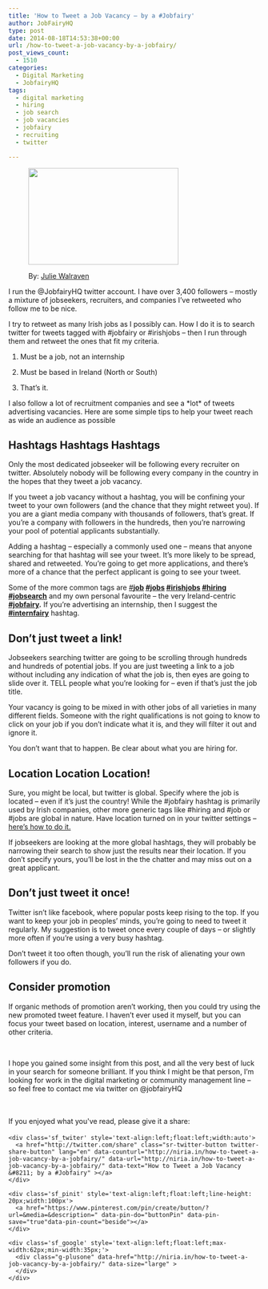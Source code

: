 ```yaml
---
title: 'How to Tweet a Job Vacancy – by a #Jobfairy'
author: JobFairyHQ
type: post
date: 2014-08-18T14:53:38+00:00
url: /how-to-tweet-a-job-vacancy-by-a-jobfairy/
post_views_count:
  - 1510
categories:
  - Digital Marketing
  - JobfairyHQ
tags:
  - digital marketing
  - hiring
  - job search
  - job vacancies
  - jobfairy
  - recruiting
  - twitter

---
```

<div id="fb-root">
</div><figure id="attachment_1760" style="width: 300px" class="wp-caption alignright">

[<img class="size-medium wp-image-1760 " src="http://niria.in/wp-content/uploads/2014/08/9224605544_1aa3021c96-300x193.jpg" alt="" width="300" height="193" srcset="http://niria.in/wp-content/uploads/2014/08/9224605544_1aa3021c96-300x193.jpg 300w, http://niria.in/wp-content/uploads/2014/08/9224605544_1aa3021c96.jpg 500w" sizes="(max-width: 300px) 100vw, 300px" />][1]<figcaption class="wp-caption-text">By: <a href="https://www.flickr.com/photos/juliewalraven/9224605544/" target="_blank">Julie Walraven</a></figcaption></figure> 

I run the @JobfairyHQ twitter account. I have over 3,400 followers &#8211; mostly a mixture of jobseekers, recruiters, and companies I&#8217;ve retweeted who follow me to be nice.
  
I try to retweet as many Irish jobs as I possibly can. How I do it is to search twitter for tweets tagged with #jobfairy or #irishjobs &#8211; then I run through them and retweet the ones that fit my criteria.
  
1) Must be a job, not an internship
  
2) Must be based in Ireland (North or South)
  
3) That&#8217;s it.

I also follow a lot of recruitment companies and see a \*lot\* of tweets advertising vacancies. Here are some simple tips to help your tweet reach as wide an audience as possible

## Hashtags Hashtags Hashtags

Only the most dedicated jobseeker will be following every recruiter on twitter. Absolutely nobody will be following every company in the country in the hopes that they tweet a job vacancy.

If you tweet a job vacancy without a hashtag, you will be confining your tweet to your own followers (and the chance that they might retweet you). If you are a giant media company with thousands of followers, that&#8217;s great. If you&#8217;re a company with followers in the hundreds, then you&#8217;re narrowing your pool of potential applicants substantially.

Adding a hashtag &#8211; especially a commonly used one &#8211; means that anyone searching for that hashtag will see your tweet. It&#8217;s more likely to be spread, shared and retweeted. You&#8217;re going to get more applications, and there&#8217;s more of a chance that the perfect applicant is going to see your tweet.

Some of the more common tags are <a href="https://twitter.com/search?f=realtime&q=%23job&src=typd" target="_blank">#</a>**<a href="https://twitter.com/search?f=realtime&q=%23job&src=typd" target="_blank">job</a> <a href="https://twitter.com/search?f=realtime&q=%23jobs&src=typd" target="_blank">#jobs</a> <a href="https://twitter.com/search?f=realtime&q=%23irishjobs&src=typd" target="_blank">#irishjobs</a> <a href="https://twitter.com/search?f=realtime&q=%23hiring&src=typd" target="_blank">#hiring</a> <a href="https://twitter.com/search?f=realtime&q=%23jobsearch&src=typd" target="_blank">#jobsearch</a>** and my own personal favourite &#8211; the very Ireland-centric **<a href="https://twitter.com/search?f=realtime&q=%23jobfairy&src=typd" target="_blank">#jobfairy</a>.** If you&#8217;re advertising an internship, then I suggest the **<a href="https://twitter.com/search?f=realtime&q=%23internfairy&src=typd" target="_blank">#internfairy</a>** hashtag.

## Don&#8217;t just tweet a link!

Jobseekers searching twitter are going to be scrolling through hundreds and hundreds of potential jobs. If you are just tweeting a link to a job without including any indication of what the job is, then eyes are going to slide over it. TELL people what you&#8217;re looking for &#8211; even if that&#8217;s just the job title.

Your vacancy is going to be mixed in with other jobs of all varieties in many different fields. Someone with the right qualifications is not going to know to click on your job if you don&#8217;t indicate what it is, and they will filter it out and ignore it.

You don&#8217;t want that to happen. Be clear about what you are hiring for.

## Location Location Location!

Sure, you might be local, but twitter is global. Specify where the job is located &#8211; even if it&#8217;s just the country! While the #jobfairy hashtag is primarily used by Irish companies, other more generic tags like #hiring and #job or #jobs are global in nature. Have location turned on in your twitter settings &#8211; <a href="https://support.twitter.com/articles/122236-adding-your-location-to-a-tweet" target="_blank">here&#8217;s how to do it.</a>

If jobseekers are looking at the more global hashtags, they will probably be narrowing their search to show just the results near their location. If you don&#8217;t specify yours, you&#8217;ll be lost in the the chatter and may miss out on a great applicant.

## Don&#8217;t just tweet it once!

Twitter isn&#8217;t like facebook, where popular posts keep rising to the top. If you want to keep your job in peoples&#8217; minds, you&#8217;re going to need to tweet it regularly. My suggestion is to tweet once every couple of days &#8211; or slightly more often if you&#8217;re using a very busy hashtag.

Don&#8217;t tweet it too often though, you&#8217;ll run the risk of alienating your own followers if you do.

## Consider promotion

If organic methods of promotion aren&#8217;t working, then you could try using the new promoted tweet feature. I haven&#8217;t ever used it myself, but you can focus your tweet based on location, interest, username and a number of other criteria.

&nbsp;

I hope you gained some insight from this post, and all the very best of luck in your search for someone brilliant. If you think I might be that person, I&#8217;m looking for work in the digital marketing or community management line &#8211; so feel free to contact me via twitter on @jobfairyHQ

&nbsp;

<div class='sfsi_Sicons' style='width: 100%; display: inline-block; vertical-align: middle; text-align:left'>
  <div style='margin:0px 8px 0px 0px; line-height: 24px'>
    <span>If you enjoyed what you've read, please give it a share:</span>
  </div>
  
  <div class='sfsi_socialwpr'>
    <div class='sf_fb' style='text-align:left;width:125px'>
      <div class="fb-like" href="http://niria.in/how-to-tweet-a-job-vacancy-by-a-jobfairy/" width="180" send="false" showfaces="false"  action="like" data-share="true"data-layout="button_count" >
      </div>
    </div>
    
    <div class='sf_twiter' style='text-align:left;float:left;width:auto'>
      <a href="http://twitter.com/share" class="sr-twitter-button twitter-share-button" lang="en" data-counturl="http://niria.in/how-to-tweet-a-job-vacancy-by-a-jobfairy/" data-url="http://niria.in/how-to-tweet-a-job-vacancy-by-a-jobfairy/" data-text="How to Tweet a Job Vacancy &#8211; by a #Jobfairy" ></a>
    </div>
    
    <div class='sf_pinit' style='text-align:left;float:left;line-height: 20px;width:100px'>
      <a href="https://www.pinterest.com/pin/create/button/?url=&media=&description=" data-pin-do="buttonPin" data-pin-save="true"data-pin-count="beside"></a>
    </div>
    
    <div class='sf_google' style='text-align:left;float:left;max-width:62px;min-width:35px;'>
      <div class="g-plusone" data-href="http://niria.in/how-to-tweet-a-job-vacancy-by-a-jobfairy/" data-size="large" >
      </div>
    </div>
  </div>
</div>

 [1]: http://niria.in/wp-content/uploads/2014/08/9224605544_1aa3021c96.jpg
